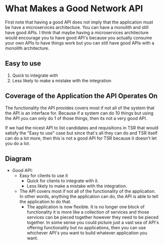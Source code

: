What Makes a Good Network API
=============================

First note that having a good API does not imply that the application must be
have a microservices architecture. You can have a monolith and still have good
APIs. I think that maybe having a microservices architecture would encourage
you to have good API's because you actually consume your own APIs to have
things work but you can still have good APIs with a monolith architecture.

Easy to use
-----------

1. Quick to integrate with
2. Less likely to make a mistake with the integration

Coverage of the Application the API Operates On
-----------------------------------------------

The functionality the API provides covers most if not all of the system that
the API is an interface for. Because if a system can do 10 things but using
the API you can only do 1 of those things, then its not a very good API.

If we had the nicest API to list candidates and requisitions in TSR that would
satisfy the "Easy to use" case but since that's all they can do and TSR itself
can do a lot more, then this is not a good API for TSR because it doesn't let
you do a lot.

Diagram
-------

- Good API:
  - Easy for clients to use it
    - Quick for clients to integrate with it.
    - Less likely to make a mistake with the integration.
  - The API covers most if not all of the functionality of the application. In
    other words, anything the application can do, the API is able to tell the
    application to do that.
    - The application is now flexible. It is no longer one block of
      functionality it is more like a collection of services and those
      services can be pieced together however they need to be pieced together.
      In some sense you could picture just a vast sea of API's offering
      functionality but no applications, then you can use whichever API's you
      want to build whatever application you want.
